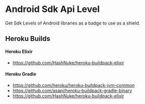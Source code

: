 # Android Sdk Api Level

Get Sdk Levels of Android libraries as a badge to use as a shield.

## Heroku Builds

#### Heroku Elixir
 * https://github.com/HashNuke/heroku-buildpack-elixir

#### Heroku Gradle
 * https://github.com/heroku/heroku-buildpack-jvm-common
 * https://github.com/asapi/heroku-buildpack-gradle-binary
 * https://github.com/HashNuke/heroku-buildpack-elixir

